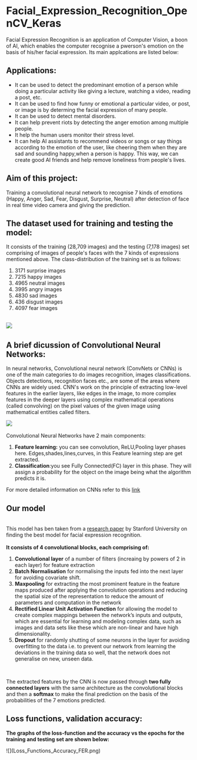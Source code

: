 # Facial_Expression_Recognition_OpenCV_Keras
Facial Expression Recognition is an application of Computer Vision, a boon of AI, which enables the computer recognise a pwerson's emotion on the basis of his/her facial expression. Its main applcations are listed below:
## Applications:
<ul>
<li>It can be used to detect the predominant emotion of a person while doing a particular activity like giving a lecture, watching a video, reading a post, etc.</li>
<li>It can be used to find how funny or emotional a particular video, or post, or image is by determing the facial expression of many people.</li>
<li>It can be used to detect mental disorders.</li>
<li>It can help prevent riots by detecting the anger emotion among multiple people.</li>
<li>It help the human users monitor their stress level.</li>
<li>It can help AI assistants to recommend videos or songs or say things according to the emotion of the user, like cheering them when they are sad and sounding happy,when a person is happy. This way, we can create good AI friends and help remove loneliness from people's lives.</li>
</ul>

## Aim of this project:
Training a convolutional neural network to recognise 7 kinds of emotions (Happy, Anger, Sad, Fear, Disgust, Surprise, Neutral) after detection of face in real time video camera and giving the prediction.
## The dataset used for training and testing the model:
It consists of the training (28,709 images) and the testing (7,178 images) set comprising of images of people's faces with the 7 kinds of expressions mentioned above.
The class-distribution of the training set is as follows:
<ol>
  <li>3171 surprise images</li>
  <li>7215 happy images</li>
  <li>4965 neutral images</li>
  <li>3995 angry images</li>
  <li>4830 sad images</li>
  <li>436 disgust images</li>
  <li>4097 fear images</li>
</ol>
<br>
<img src="https://algorithmia.com/blog/wp-content/uploads/2018/02/fpsyg-06-00761-g001.jpg">
<br>
<h2>A brief dicussion of Convolutional Neural Networks:</h2>


<p>In neural networks, Convolutional neural network (ConvNets or CNNs) is one of the main categories to do images recognition, images classifications. Objects detections, recognition faces etc., are some of the areas where CNNs are widely used. CNN's work on the principle of extracting low-level features in the earlier layers, like edges in the image, to more complex features in the deeper layers using complex mathematical operations (called convolving) on the pixel values of the given image using mathematical entities called filters.</p>

<img src="https://miro.medium.com/proxy/1*XbuW8WuRrAY5pC4t-9DZAQ.jpeg"/>

Convolutional Neural Networks have 2 main components:
<ol>
  <li><b>Feature learning:</b> you can see convolution, ReLU,Pooling layer phases here. Edges,shades,lines,curves, in this Feature learning step are get extracted.</li>
  <li><b>Classification</b>:you see Fully Connected(FC) layer in this phase. They will assign a probability for the object on the image being what the algorithm predicts it is.</li>
 </ol>
For more detailed information on CNNs refer to this <a href=https://medium.com/@purnasaigudikandula/a-beginner-intro-to-convolutional-neural-networks-684c5620c2ce>link</a>

<h2>Our model</h2>

<br>
This model has ben taken from a <a href=http://cs231n.stanford.edu/reports/2016/pdfs/005_Report.pdf>research paper</a> by Stanford University on finding the best model for facial expression recognition.
<br>
<br>
<b>It consists of 4 convolutional blocks, each comprising of:</b>   
<ol>
  <li><b>Convolutional layer</b> of a number of filters (increaing by powers of 2 in each layer) for feature extraction</li>
  <li><b>Batch Normalisation</b> for normalising the inputs fed into the next layer for avoiding covariate shift.</li>
  <li><b>Maxpooling</b> for extracting the most prominent feature in the feature maps produced after applying the convolution operations and reducing the spatial size of the representation to reduce the amount of parameters and computation in the network</li>
  <li><b>Rectified Linear Unit Activation Function</b> for allowing the model to create complex mappings between the network’s inputs and outputs, which are essential for learning and modeling complex data, such as images and data sets like these which are non-linear and have high dimensionality.</li>
  <li><b>Dropout</b> for randomly shutting of some neurons in the layer for avoiding overfitting to the data i.e. to prevent our network from learning the deviations in the training data so well, that the network does not generalise on new, unseen data.</li>
  </ol>
<br>
<p>The extracted features by the CNN is now passed through <b>two fully connected layers</b> with the same architecture as the convolutional blocks and then a <b>softmax</b> to make the final prediction on the basis of the probabilities of the 7 emotions predicted.</p>
<h2>Loss functions, validation accuracy:</h2>
<p><b>The graphs of the loss-function and the accuracy vs the epochs for the training and testing set are shown below:</b></p>
![](Loss_Functions_Accuracy_FER.png)

